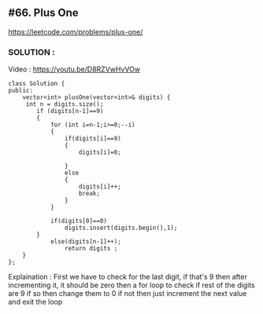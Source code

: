 ## #66. Plus One
https://leetcode.com/problems/plus-one/

### SOLUTION : 
Video  : https://youtu.be/D8RZVwHvVOw <br>

```
class Solution {
public:
    vector<int> plusOne(vector<int>& digits) {
     int n = digits.size();
        if (digits[n-1]==9)
        {
            for (int i=n-1;i>=0;--i)
            {
                if(digits[i]==9)
                {
                    digits[i]=0;
                    
                }
                else
                {  
                    digits[i]++;
                    break;
                }
            }
        
            if(digits[0]==0)
                digits.insert(digits.begin(),1);
        }
            else(digits[n-1]++);
                return digits ;
    }
};
```
Explaination : First we have to check for the last digit, if that's 9 then after incrementing it, it should be zero 
               then a for loop to check if rest of the digits are 9 
               if so then change them to 0 
               if not then just increment the next value and exit the loop
               

